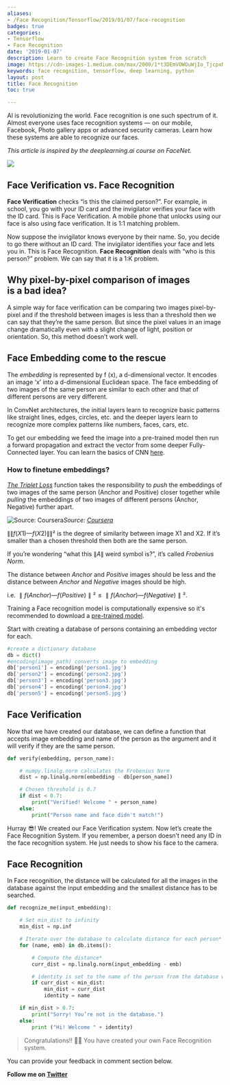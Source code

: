 ```yaml
---
aliases:
- /Face Recognition/Tensorflow/2019/01/07/face-recognition
badges: true
categories:
- Tensorflow
- Face Recognition
date: '2019-01-07'
description: Learn to create Face Recognition system from scratch
image: https://cdn-images-1.medium.com/max/2000/1*t3DEmVOWOuWjIo_TjcpxNQ.gif
keywords: face recognition, tensorflow, deep learning, python
layout: post
title: Face Recognition
toc: true

---
```


AI is revolutionizing the world. Face recognition is one such spectrum of it. Almost everyone uses face recognition systems — on our mobile, Facebook, Photo gallery apps or advanced security cameras. Learn how these systems are able to recognize our faces.

*This article is inspired by the deeplearning.ai course on FaceNet.*

![](https://cdn-images-1.medium.com/max/2000/1*t3DEmVOWOuWjIo_TjcpxNQ.gif)

## Face Verification vs. Face Recognition

**Face Verification** checks “is this the claimed person?”. For example, in school, you go with your ID card and the invigilator verifies your face with the ID card. This is Face Verification. A mobile phone that unlocks using our face is also using face verification. It is 1:1 matching problem.

Now suppose the invigilator knows everyone by their name. So, you decide to go there without an ID card. The invigilator identifies your face and lets you in. This is Face Recognition. **Face Recognition** deals with “who is this person?” problem. We can say that it is a 1:K problem.

## Why pixel-by-pixel comparison of images is a bad idea?

A simple way for face verification can be comparing two images pixel-by-pixel and if the threshold between images is less than a threshold then we can say that they’re the same person. But since the pixel values in an image change dramatically even with a slight change of light, position or orientation. So, this method doesn’t work well.

## Face Embedding come to the rescue

The *embedding* is represented by f (x), a d-dimensional vector. It encodes an image ‘x’ into a d-dimensional Euclidean space. The face embedding of two images of the same person are similar to each other and that of different persons are very different.

In ConvNet architectures, the initial layers learn to recognize basic patterns like straight lines, edges, circles, etc. and the deeper layers learn to recognize more complex patterns like numbers, faces, cars, etc.

To get our embedding we feed the image into a pre-trained model then run a forward propagation and extract the vector from some deeper Fully-Connected layer. You can learn the basics of CNN [here](https://medium.com/@aniketmaurya/not-just-introduction-to-convolutional-neural-networks-part-2-a7ac2723e30d).

### How to finetune embeddings?

*[The Triplet Loss](https://en.wikipedia.org/wiki/Triplet_loss)* function takes the responsibility to *push* the embeddings of two images of the same person (Anchor and Positive) closer together while *pulling* the embeddings of two images of different persons (Anchor, Negative) further apart.

![Source: [Coursera](http://deeplearning.ai)](https://cdn-images-1.medium.com/max/3840/1*CKnxCH4SNOnTqctwX-ViKQ.png)*Source: [Coursera](http://deeplearning.ai)*




$\|\|f(X1) — f(X2)\|\|²$ is the degree of similarity between image X1 and X2. If it’s smaller than a chosen threshold then both are the same person.

If you’re wondering “what this $\|A\|$ weird symbol is?”, it’s called *Frobenius Norm*.

The distance between *Anchor* and *Positive* images should be less and the distance between *Anchor* and *Negative* images should be high.

i.e. $∥f(Anchor) — f(Positive)∥² ≤ ∥f(Anchor) — f(Negative)∥²$.


Training a Face recognition model is computationally expensive so it's recommended to download a [pre-trained model](https://github.com/iwantooxxoox/Keras-OpenFace).

Start with creating a database of persons containing an embedding vector for each.

```py
#create a dictionary database
db = dict()
#encoding(image_path) converts image to embedding
db['person1'] = encoding('person1.jpg')
db['person2'] = encoding('person2.jpg')
db['person3'] = encoding('person3.jpg')
db['person4'] = encoding('person4.jpg')
db['person5'] = encoding('person5.jpg')
```

## Face Verification
Now that we have created our database, we can define a function that accepts image embedding and name of the person as the argument and it will verify if they are the same person.
```py
def verify(embedding, person_name):

    # numpy.linalg.norm calculates the Frobenius Norm
    dist = np.linalg.norm(embedding - db[person_name])

    # Chosen threshold is 0.7
    if dist < 0.7:
        print("Verified! Welcome " + person_name)
    else:
        print("Person name and face didn't match!")
```
Hurray 😎! We created our Face Verification system. Now let’s create the Face Recognition System. If you remember, a person doesn’t need any ID in the face recognition system. He just needs to show his face to the camera.

## Face Recognition

In Face recognition, the distance will be calculated for all the images in the database against the input embedding and the smallest distance has to be searched.

```py
def recognize_me(input_embedding):

    # Set min_dist to infinity
    min_dist = np.inf

    # Iterate over the database to calculate distance for each person*
    for (name, emb) in db.items():

        # Compute the distance*
        curr_dist = np.linalg.norm(input_embedding - emb)

        # identity is set to the name of the person from the database whose distance is smallest against the input encoding
        if curr_dist < min_dist:
            min_dist = curr_dist
            identity = name

    if min_dist > 0.7:
        print("Sorry! You’re not in the database.")
    else:
        print ("Hi! Welcome " + identity)
```

> Congratulations!! 👏👏 You have created your own Face Recognition system.

You can provide your feedback in comment section below.

**Follow me on [Twitter](https://twitter.com/aniketmauryaTwitter)**
